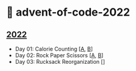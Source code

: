 # 🎄 advent-of-code-2022

## [2022](https://adventofcode.com/2022)

- Day 01: Calorie Counting [[A](https://github.com/iRaySpace/advent-of-code-2022/blob/main/src/first.rs#L3), [B](https://github.com/iRaySpace/advent-of-code-2022/blob/main/src/first.rs#L25)]
- Day 02: Rock Paper Scissors [[A](https://github.com/iRaySpace/advent-of-code-2022/blob/main/src/second.rs#L85), [B](https://github.com/iRaySpace/advent-of-code-2022/blob/main/src/second.rs#L107)]
- Day 03: Rucksack Reorganization []